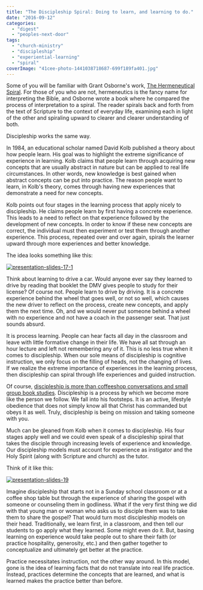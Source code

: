 ```yaml
---
title: "The Discipleship Spiral: Doing to learn, and learning to do."
date: "2016-09-12"
categories: 
  - "digest"
  - "peoples-next-door"
tags: 
  - "church-ministry"
  - "discipleship"
  - "experiential-learning"
  - "spiral"
coverImage: "41cee-photo-1441038718687-699f189fa401.jpg"
---
```


Some of you will be familiar with Grant Osborne's work, [The Hermeneutical Spiral](https://www.amazon.com/Hermeneutical-Spiral-Comprehensive-Introduction-Interpretation/dp/0830828265). For those of you who are not, hermeneutics is the fancy name for interpreting the Bible, and Osborne wrote a book where he compared the process of interpretation to a spiral. The reader spirals back and forth from the text of Scripture to the context of everyday life, examining each in light of the other and spiraling upward to clearer and clearer understanding of both.

Discipleship works the same way.

In 1984, an educational scholar named David Kolb published a theory about how people learn. His goal was to highlight the extreme significance of experience in learning. Kolb claims that people learn through acquiring new concepts that are usually abstract in nature but can be applied to real life circumstances. In other words, new knowledge is best gained when abstract concepts can be put into practice. The reason people want to learn, in Kolb's theory, comes through having new experiences that demonstrate a need for new concepts.

Kolb points out four stages in the learning process that apply nicely to discipleship. He claims people learn by first having a concrete experience. This leads to a need to reflect on that experience followed by the development of new concepts. In order to know if these new concepts are correct, the individual must then experiment or test them through another experience. This process, repeated over and over again, spirals the learner upward through more experiences and better knowledge.

The idea looks something like this:

[![presentation-slides-17-1](https://keelancook.files.wordpress.com/2020/08/67aba-presentation-slides-17-1-e1473687699735.png?w=1024&h=616)](https://keelancook.files.wordpress.com/2020/08/67aba-presentation-slides-17-1-e1473687699735.png)

Think about learning to drive a car. Would anyone ever say they learned to drive by reading that booklet the DMV gives people to study for their license? Of course not. People learn to drive by driving. It is a concrete experience behind the wheel that goes well, or not so well, which causes the new driver to reflect on the process, create new concepts, and apply them the next time. Oh, and we would never put someone behind a wheel with no experience and not have a coach in the passenger seat. That just sounds absurd.

It is process learning. People can hear facts all day in the classroom and leave with little formative change in their life. We have all sat through an hour lecture and left not remembering any of it. This is no less true when it comes to discipleship. When our sole means of discipleship is cognitive instruction, we only focus on the filling of heads, not the changing of lives. If we realize the extreme importance of experiences in the learning process, then discipleship can spiral through life experiences and guided instruction.

Of course, [discipleship is more than coffeeshop conversations and small group book studies](http://blog.keelancook.com/2016/08/is-our-understanding-of-discipleship-anemic.html). Discipleship is a process by which we become more like the person we follow. We fall into his footsteps. It is an active, lifestyle obedience that does not simply know all that Christ has commanded but obeys it as well. Truly, discipleship is being on mission and taking someone with you.

Much can be gleaned from Kolb when it comes to discipleship. His four stages apply well and we could even speak of a discipleship spiral that takes the disciple through increasing levels of experience and knowledge. Our discipleship models must account for experience as instigator and the Holy Spirit (along with Scripture and church) as the tutor. 

Think of it like this:

[![presentation-slides-19](https://keelancook.files.wordpress.com/2020/08/9795d-presentation-slides-19-e1473687781593.png?w=1024&h=644)](https://keelancook.files.wordpress.com/2020/08/9795d-presentation-slides-19-e1473687781593.png)

Imagine discipleship that starts not in a Sunday school classroom or at a coffee shop table but through the experience of sharing the gospel with someone or counseling them in godliness. What if the very first thing we did with that young man or woman who asks us to disciple them was to take them to share the gospel? That would turn most discipleship models on their head. Traditionally, we learn first, in a classroom, and then tell our students to go apply what they learned. Some might even do it. But, basing learning on experience would take people out to share their faith (or practice hospitality, generosity, etc.) and then gather together to conceptualize and ultimately get better at the practice.

Practice necessitates instruction, not the other way around. In this model, gone is the idea of learning facts that do not translate into real life practice. Instead, practices determine the concepts that are learned, and what is learned makes the practice better than before.
